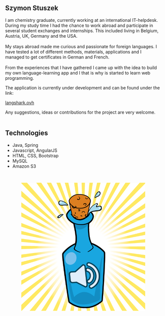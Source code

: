 ## Szymon Stuszek

I am chemistry graduate, currently working at an international IT-helpdesk. <br/>
During my study time I had the chance to work abroad and participate in several student exchanges and internships. This included living in Belgium, Austria, UK, Germany and the USA. <br/> <br/>
My stays abroad made me curious and passionate for foreign languages. I have tested a lot of different methods, materials, applications and  I managed to get certificates in German and French. <br/> <br/>
From the experiences that I have gathered I came up with the idea to build my own language-learning app and I that is why is started to learn web programming.

The application is currently under development and can be found under the link: <br/>

[langshark.ovh](https://langshark.ovh) <br/>

Any suggestions, ideas or contributions for the project are very welcome. <br/>  <br/>

## Technologies<br/>

- Java, Spring
- Javascript, AngularJS
- HTML, CSS, Bootstrap
- MySQL
- Amazon S3

<br/>
<p align="center">
  <img src="Table5.png" width="400" />
</p>  
